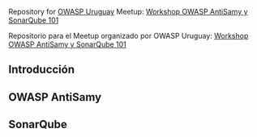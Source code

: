 Repository for [OWASP Uruguay](https://owasp.org/uruguay) Meetup: [Workshop OWASP AntiSamy y SonarQube 101](https://www.meetup.com/es/OWASP-Uruguay-Chapter/events/274852316/)

Repositorio para el Meetup organizado por OWASP Uruguay: [Workshop OWASP AntiSamy y SonarQube 101](https://www.meetup.com/es/OWASP-Uruguay-Chapter/events/274852316/)

## Introducción


## OWASP AntiSamy 


## SonarQube

